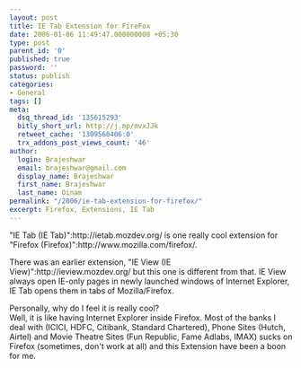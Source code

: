 ```yaml
---
layout: post
title: IE Tab Extension for FireFox
date: 2006-01-06 11:49:47.000000000 +05:30
type: post
parent_id: '0'
published: true
password: ''
status: publish
categories:
- General
tags: []
meta:
  dsq_thread_id: '135615293'
  bitly_short_url: http://j.mp/mvxJJk
  retweet_cache: '1309560406:0'
  trx_addons_post_views_count: '46'
author:
  login: Brajeshwar
  email: brajeshwar@gmail.com
  display_name: Brajeshwar
  first_name: Brajeshwar
  last_name: Oinam
permalink: "/2006/ie-tab-extension-for-firefox/"
excerpt: Firefox, Extensions, IE Tab
---
```

<p>"IE Tab (IE Tab)":http://ietab.mozdev.org/ is one really cool extension for "Firefox (Firefox)":http://www.mozilla.com/firefox/.</p>
<p>There was an earlier extension, "IE View (IE View)":http://ieview.mozdev.org/ but this one is different from that. IE View always open IE-only pages in newly launched windows of Internet Explorer, IE Tab opens them in tabs of Mozilla/Firefox.</p>
<p>Personally, why do I feel it is really cool?<br />
Well, it is like having Internet Explorer inside Firefox. Most of the banks I deal with (ICICI, HDFC, Citibank, Standard Chartered), Phone Sites (Hutch, Airtel) and Movie Theatre Sites (Fun Republic, Fame Adlabs, IMAX) sucks on Firefox (sometimes, don't work at all) and this Extension have been a boon for me.</p>
